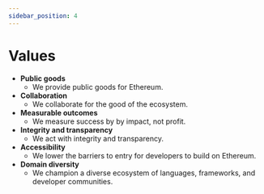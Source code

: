 ```yaml
---
sidebar_position: 4
---
```


# Values

- **Public goods**
  - We provide public goods for Ethereum.
- **Collaboration**
  - We collaborate for the good of the ecosystem.
- **Measurable outcomes**
  - We measure success by by impact, not profit.
- **Integrity and transparency**
  - We act with integrity and transparency.
- **Accessibility**
  - We lower the barriers to entry for developers to build on Ethereum.
- **Domain diversity**
  - We champion a diverse ecosystem of languages, frameworks, and developer communities.